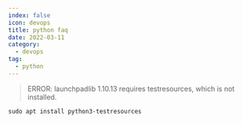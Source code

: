 ```yaml
---
index: false
icon: devops
title: python faq
date: 2022-03-11
category:
  - devops
tag:
  - python
---
```


> ERROR: launchpadlib 1.10.13 requires testresources, which is not installed.

```shell
sudo apt install python3-testresources
```

